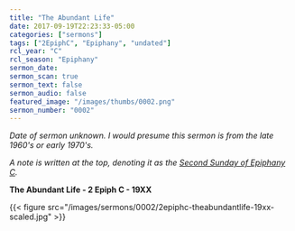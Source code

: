 ```yaml
---
title: "The Abundant Life"
date: 2017-09-19T22:23:33-05:00
categories: ["sermons"]
tags: ["2EpiphC", "Epiphany", "undated"]
rcl_year: "C"
rcl_season: "Epiphany"
sermon_date:
sermon_scan: true
sermon_text: false
sermon_audio: false
featured_image: "/images/thumbs/0002.png"
sermon_number: "0002"
---
```

_Date of sermon unknown. I would presume this sermon is from the late 1960's or early 1970's._

<!--more-->

_A note is written at the top, denoting it as the [Second Sunday of Epiphany C](http://lectionary.library.vanderbilt.edu/texts.php?id=108)._

**The Abundant Life - 2 Epiph C - 19XX**

{{< figure src="/images/sermons/0002/2epiphc-theabundantlife-19xx-scaled.jpg" >}}
